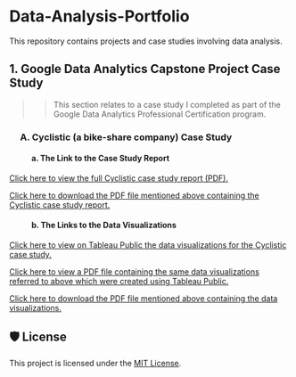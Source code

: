 # Data-Analysis-Portfolio
This repository contains projects and case studies involving data analysis.

## 1. Google Data Analytics Capstone Project Case Study
>> This section relates to a case study I completed as part of the Google Data Analytics Professional Certification program.
### &nbsp;&nbsp;&nbsp;&nbsp;&nbsp;A. Cyclistic (a bike-share company) Case Study
#### &nbsp;&nbsp;&nbsp;&nbsp;&nbsp;&nbsp;&nbsp;&nbsp;&nbsp;&nbsp;&nbsp;&nbsp;a. The Link to the Case Study Report
[Click here to view the full Cyclistic case study report (PDF).](Google%20Data%20Analytics%20Capstone%20Project/Cyclistic%20%28a%20bike-share%20company%29%20Case%20Study/Cyclistic%20Case%20Study%20Report.pdf)

[Click here to download the PDF file mentioned above containing the Cyclistic case study report.](https://github.com/MeticulousDataDetective/Data-Analysis-Portfolio/raw/main/Google%20Data%20Analytics%20Capstone%20Project/Cyclistic%20%28a%20bike-share%20company%29%20Case%20Study/Cyclistic%20Case%20Study%20Report.pdf)

#### &nbsp;&nbsp;&nbsp;&nbsp;&nbsp;&nbsp;&nbsp;&nbsp;&nbsp;&nbsp;&nbsp;&nbsp;b. The Links to the Data Visualizations
[Click here to view on Tableau Public the data visualizations for the Cyclistic case study.](https://public.tableau.com/views/CyclisticDataVisualizations_17524091152510/Navigation?:language=en-US&:sid=&:redirect=auth&:display_count=n&:origin=viz_share_link)

[Click here to view a PDF file containing the same data visualizations referred to above which were created using Tableau Public.](Google%20Data%20Analytics%20Capstone%20Project/Cyclistic%20%28a%20bike-share%20company%29%20Case%20Study/Cyclistic%20Data%20Visualizations.pdf)

[Click here to download the PDF file mentioned above containing the data visualizations.](https://github.com/MeticulousDataDetective/Data-Analysis-Portfolio/raw/main/Google%20Data%20Analytics%20Capstone%20Project/Cyclistic%20%28a%20bike-share%20company%29%20Case%20Study/Cyclistic%20Data%20Visualizations.pdf)


## 🛡️ License

This project is licensed under the [MIT License](LICENSE).

